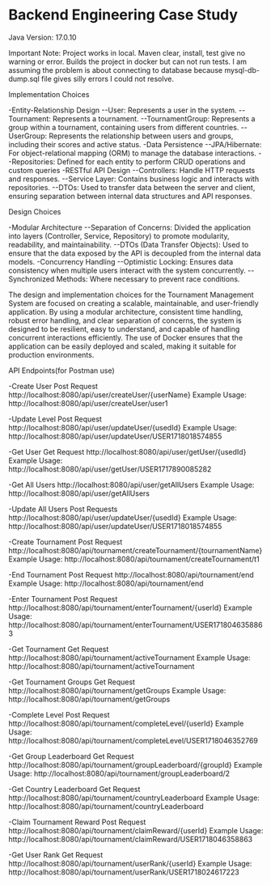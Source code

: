 # Backend Engineering Case Study

Java Version: 17.0.10

Important Note: Project works in local. Maven clear, install, test give no warning or error. Builds the project in docker but can not run tests. I am assuming the problem is about connecting to database because mysql-db-dump.sql file gives silly errors I could not resolve.

Implementation Choices

-Entity-Relationship Design
	--User: Represents a user in the system.
	--Tournament: Represents a tournament.
	--TournamentGroup: Represents a group within a tournament, containing users from different countries.
	--UserGroup: Represents the relationship between users and groups, including their scores and active status.
-Data Persistence
	--JPA/Hibernate: For object-relational mapping (ORM) to manage the database interactions.
	--Repositories: Defined for each entity to perform CRUD operations and custom queries
-RESTful API Design
	--Controllers: Handle HTTP requests and responses.
	--Service Layer: Contains business logic and interacts with repositories.
	--DTOs: Used to transfer data between the server and client, ensuring separation between internal data structures and API responses.

Design Choices

-Modular Architecture
	--Separation of Concerns: Divided the application into layers (Controller, Service, Repository) to promote modularity, readability, and maintainability.
	--DTOs (Data Transfer Objects): Used to ensure that the data exposed by the API is decoupled from the internal data models.
-Concurrency Handling
	--Optimistic Locking: Ensures data consistency when multiple users interact with the system concurrently.
	--Synchronized Methods: Where necessary to prevent race conditions.

The design and implementation choices for the Tournament Management System are focused on creating a scalable, maintainable, and user-friendly application. By using a modular architecture, consistent time handling, robust error handling, and clear separation of concerns, the system is designed to be resilient, easy to understand, and capable of handling concurrent interactions efficiently. The use of Docker ensures that the application can be easily deployed and scaled, making it suitable for production environments.

API Endpoints(for Postman use)

-Create User
Post Request
http://localhost:8080/api/user/createUser/{userName}
Example Usage: http://localhost:8080/api/user/createUser/user1

-Update Level
Post Request
http://localhost:8080/api/user/updateUser/{usedId}
Example Usage: http://localhost:8080/api/user/updateUser/USER1718018574855

-Get User
Get Request
http://localhost:8080/api/user/getUser/{usedId}
Example Usage: http://localhost:8080/api/user/getUser/USER1717890085282

-Get All Users
http://localhost:8080/api/user/getAllUsers
Example Usage: http://localhost:8080/api/user/getAllUsers

-Update All Users
Post Requests
http://localhost:8080/api/user/updateUser/{usedId}
Example Usage: http://localhost:8080/api/user/updateUser/USER1718018574855

-Create Tournament
Post Request
http://localhost:8080/api/tournament/createTournament/{tournamentName}
Example Usage: http://localhost:8080/api/tournament/createTournament/t1

-End Tournament
Post Request
http://localhost:8080/api/tournament/end
Example Usage: http://localhost:8080/api/tournament/end

-Enter Tournament
Post Request
http://localhost:8080/api/tournament/enterTournament/{userId}
Example Usage: http://localhost:8080/api/tournament/enterTournament/USER1718046358863

-Get Tournament
Get Request
http://localhost:8080/api/tournament/activeTournament
Example Usage: http://localhost:8080/api/tournament/activeTournament

-Get Tournament Groups
Get Request
http://localhost:8080/api/tournament/getGroups
Example Usage: http://localhost:8080/api/tournament/getGroups

-Complete Level
Post Request
http://localhost:8080/api/tournament/completeLevel/{userId}
Example Usage: http://localhost:8080/api/tournament/completeLevel/USER1718046352769

-Get Group Leaderboard
Get Request
http://localhost:8080/api/tournament/groupLeaderboard/{groupId}
Example Usage: http://localhost:8080/api/tournament/groupLeaderboard/2

-Get Country Leaderboard
Get Request
http://localhost:8080/api/tournament/countryLeaderboard
Example Usage: http://localhost:8080/api/tournament/countryLeaderboard

-Claim Tournament Reward
Post Request
http://localhost:8080/api/tournament/claimReward/{userId}
Example Usage: http://localhost:8080/api/tournament/claimReward/USER1718046358863

-Get User Rank
Get Request
http://localhost:8080/api/tournament/userRank/{userId}
Example Usage: http://localhost:8080/api/tournament/userRank/USER1718024617223